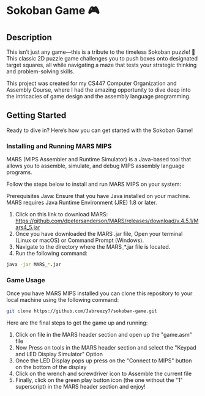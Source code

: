 # Sokoban Game 🎮

## Description
This isn’t just any game—this is a tribute to the timeless Sokoban puzzle! 🧩 This classic 2D puzzle game challenges you to push boxes onto designated target squares, all while navigating a maze that tests your strategic thinking and problem-solving skills.

This project was created for my CS447 Computer Organization and Assembly Course, where I had the amazing opportunity to dive deep into the intricacies of game design and the assembly language programming. 

## Getting Started

Ready to dive in? Here’s how you can get started with the Sokoban Game!

### Installing and Running MARS MIPS
MARS (MIPS Assembler and Runtime Simulator) is a Java-based tool that allows you to assemble, simulate, and debug MIPS assembly language programs. 

Follow the steps below to install and run MARS MIPS on your system:

Prerequisites
Java: Ensure that you have Java installed on your machine. MARS requires Java Runtime Environment (JRE) 1.8 or later.

1. Click on this link to download MARS: https://github.com/dpetersanderson/MARS/releases/download/v.4.5.1/Mars4_5.jar
2. Once you have downloaded the MARS .jar file, Open your terminal (Linux or macOS) or Command Prompt (Windows).
3. Navigate to the directory where the MARS_*.jar file is located.
4. Run the following command:
```bash
java -jar MARS_*.jar

```

### Game Usage

Once you have MARS MIPS installed you can clone this repository to your local machine using the following command:

```bash
git clone https://github.com/Jabreezy7/sokoban-game.git
```

Here are the final steps to get the game up and running:
1. Click on file in the MARS header section and open up the "game.asm" file
2. Now Press on tools in the MARS header section and select the "Keypad and LED Display Simulator" Option
3. Once the LED Display pops up press on the "Connect to MIPS" button on the bottom of the display
4. Click on the wrench and screwdriver icon to Assemble the current file
5. Finally, click on the green play button icon (the one without the "1" superscript) in the MARS header section and enjoy!


